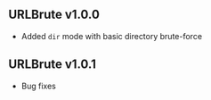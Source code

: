 ## URLBrute v1.0.0
- Added `dir` mode with basic directory brute-force

## URLBrute v1.0.1
- Bug fixes